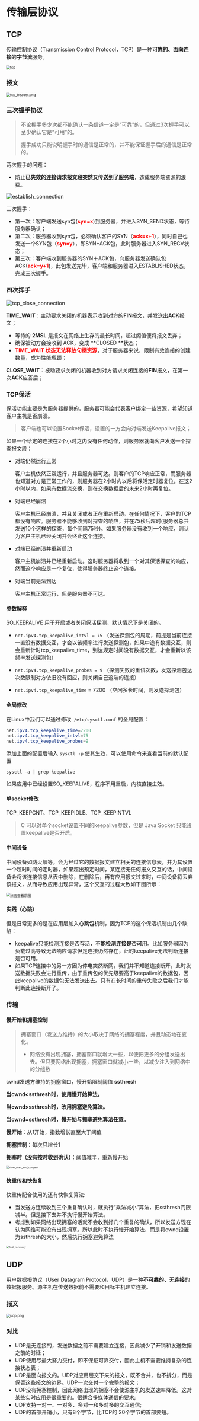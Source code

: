# 传输层协议

## TCP

传输控制协议（Transmission Control Protocol，TCP）是一种**可靠的、面向连接**的**字节流**服务。

<img src=".pics/trans_protocols/tcp.png" alt="tcp" style="zoom: 67%;" />

### 报文

<img src=".pics/trans_protocols/tcp_header.png" alt="tcp_header.png" style="zoom:67%;" />

### 三次握手协议

> 不论握手多少次都不能确认一条信道一定是“可靠”的，但通过3次握手可以至少确认它是“可用”的。
>
> 握手成功只能说明握手时的通信是正常的，并不能保证握手后的通信是正常的。

两次握手的问题：

- 防止**已失效的连接请求报文段突然又传送到了服务端**，造成服务端资源的浪费。

![establish_connection](.pics/trans_protocols/tcp_establish_connection.png)

三次握手：

- 第一次：客户端发送syn包(<font color='red'>**syn=x**</font>)到服务器，并进入SYN_SEND状态，等待服务器确认；
- 第二次：服务器收到syn包，必须确认客户的SYN（<font color='red'>**ack=x+1**</font>），同时自己也发送一个SYN包（<font color='red'>**syn=y**</font>），即SYN+ACK包，此时服务器进入SYN_RECV状态；
- 第三次：客户端收到服务器的SYN＋ACK包，向服务器发送确认包ACK(<font color='red'>**ack=y+1**</font>)，此包发送完毕，客户端和服务器进入ESTABLISHED状态，完成三次握手。

### 四次挥手

![tcp_close_connection](.pics/trans_protocols/tcp_close_connection.png)

**TIME_WAIT**：主动要求关闭的机器表示收到对方的**FIN**报文，并发送出**ACK**报文；

- 等待的 **2MSL** 是报文在网络上生存的最长时间，超过阁值便将报文丢弃；
- 确保被动方会接收到 ACK，变成 **CLOSED **状态；
- <font color='red'>**TIME_WAIT 状态无法释放句柄资源**</font>，对于服务器来说，限制有效连接的创建数量，成为性能瓶颈；

**CLOSE_WAIT**：被动要求关闭的机器收到对方请求关闭连接的**FIN**报文，在第一次**ACK**应答后；



### TCP保活

保活功能主要是为服务器提供的，服务器可能会代表客户绑定一些资源，希望知道客户主机是否崩溃。

> 客户端也可以设置Socket保活，设置的一方会向对端发送Keepalive报文；

如果一个给定的连接在2个小时之内没有任何动作，则服务器就向客户发送一个探查报文段：

- 对端仍然运行正常

  客户主机依然正常运行，并且服务器可达。则客户的TCP响应正常，而服务器也知道对方是正常工作的，则服务器在2小时内以后将保活定时器复位。在这2小时以内，如果有数据流交换，则在交换数据后的未来2小时再复位。

- 对端已经崩溃

  客户主机已经崩溃，并且关闭或者正在重新启动。在任何情况下，客户的TCP都没有响应。服务器不能够收到对探查的响应，并在75秒后超时(服务器总共发送10个这样的探查，每个间隔75秒)。如果服务器没有收到一个响应，则认为客户主机已经关闭并会终止这个连接。

- 对端已经崩溃并重新启动

  客户主机崩溃并已经重新启动。这时服务器将收到一个对其保活探查的响应，然而这个响应是一个复位，使得服务器终止这个连接。

- 对端当前无法到达

  客户主机正常运行，但是服务器不可达。

#### 参数解释

SO_KEEPALIVE 用于开启或者关闭保活探测，默认情况下是关闭的。

- `net.ipv4.tcp_keepalive_intvl = 75` （发送探测包的周期，前提是当前连接一直没有数据交互，才会以该频率进行发送探测包，如果中途有数据交互，则会重新计时tcp_keepalive_time，到达规定时间没有数据交互，才会重新以该频率发送探测包）

- `net.ipv4.tcp_keepalive_probes = 9` （探测失败的重试次数，发送探测包达次数限制对方依旧没有回应，则关闭自己这端的连接）

- `net.ipv4.tcp_keepalive_time` = 7200 （空闲多长时间，则发送探测包）

#### 全局修改

在Linux中我们可以通过修改` /etc/sysctl.conf` 的全局配置：

```java
net.ipv4.tcp_keepalive_time=7200
net.ipv4.tcp_keepalive_intvl=75
net.ipv4.tcp_keepalive_probes=9
```

添加上面的配置后输入 `sysctl -p` 使其生效，可以使用命令来查看当前的默认配置

```shell
sysctl -a | grep keepalive 
```

如果应用中已经设置SO_KEEPALIVE，程序不用重启，内核直接生效。

#### 单socket修改

TCP_KEEPCNT、TCP_KEEPIDLE、TCP_KEEPINTVL

> C 可以对单个socket设置不同的keepalive参数，但是 Java Socket 只能设置keepalive是否开启。

#### 中间设备

中间设备如防火墙等，会为经过它的数据报文建立相关的连接信息表，并为其设置一个超时时间的定时器，如果超出预定时间，某连接无任何报文交互的话，中间设备会将该连接信息从表中删除，在删除后，再有应用报文过来时，中间设备将丢弃该报文，从而导致应用出现异常，这个交互的过程大致如下图所示：	

<img src=".pics/trans_protocols/tcp_inter_keepalive.png" alt="点击查看原图" style="zoom:67%;" />

#### 实践（心跳）

但是日常更多的是在应用层加入**心跳包**机制，因为TCP的这个保活机制由几个缺陷：

- keepalive只能检测连接是否存活，**不能检测连接是否可用**。比如服务器因为负载过高导致无法响应请求但是连接仍然存在，此时keepalive无法判断连接是否可用。
- 如果TCP连接中的另一方因为停电突然断网，我们并不知道连接断开，此时发送数据失败会进行重传，由于重传包的优先级要高于keepalive的数据包，因此keepalive的数据包无法发送出去。只有在长时间的重传失败之后我们才能判断此连接断开了。



### 传输

#### 慢开始和拥塞控制

> 拥塞窗口（发送方维持）的大小取决于网络的拥塞程度，并且动态地在变化。
>
> - 网络没有出现拥塞，拥塞窗口就增大一些，以便把更多的分组发送出去。但只要网络出现拥塞，拥塞窗口就减小一些，以减少注入到网络中的分组数

cwnd发送方维持的拥塞窗口，慢开始限制阈值 **ssthresh**

**当cwnd<ssthresh时，使用慢开始算法。**

**当cwnd>ssthresh时，改用拥塞避免算法。**

**当cwnd=ssthresh时，慢开始与拥塞避免算法任意。**

**慢开始**：从1开始，指数增长直至大于阈值

**拥塞控制**：每次只增长1

**拥塞时（没有按时收到确认）**：阈值减半，重新慢开始

<img src=".pics/trans_protocols/slow_start_and_congest.png" alt="slow_start_and_congest" style="zoom: 50%;" />

#### 快重传和快恢复

快重传配合使用的还有快恢复算法:

- 当发送方连续收到三个重复确认时，就执行“乘法减小”算法，把ssthresh门限减半。但是接下去并不执行慢开始算法。
- 考虑到如果网络出现拥塞的话就不会收到好几个重复的确认，所以发送方现在认为网络可能没有出现拥塞。所以此时不执行慢开始算法，而是将cwnd设置为ssthresh的大小，然后执行拥塞避免算法

<img src=".pics/trans_protocols/fast_recovery.png" alt="fast_recovery" style="zoom:50%;" />



## UDP

用户数据报协议（User Datagram Protocol，UDP）是一种**不可靠的、无连接**的数据报服务。源主机在传送数据前不需要和目标主机建立连接。

### 报文

<img src=".pics/trans_protocols/udp.png" alt="udp.png" style="zoom:67%;" />

### 对比

- UDP是无连接的，发送数据之前不需要建立连接，因此减少了开销和发送数据之前的时延；
- UDP使用尽最大努力交付，即不保证可靠交付，因此主机不需要维持复杂的连接状态表；
- UDP是面向报文的。UDP对应用层交下来的报文，既不合并，也不拆分，而是保留这些报文的边界。UDP一次交付一个完整的报文；
- UDP没有拥塞控制，因此网络出现的拥塞不会使源主机的发送速率降低。这对某些实时应用是很重要的。很适合多媒体通信的要求;
- UDP支持一对一、一对多、多对一和多对多的交互通信;
- UDP的首部开销小，只有8个字节，比TCP的 20个字节的首部要短。

